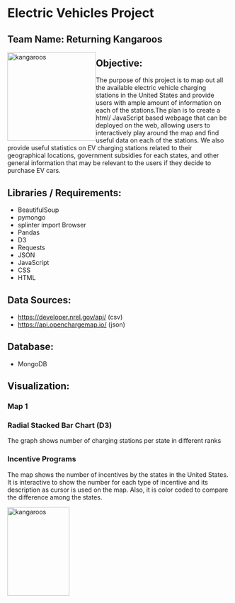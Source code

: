 # Electric Vehicles Project
## Team Name: Returning Kangaroos
 
<img src="https://ih1.redbubble.net/image.191575280.8841/st,small,845x845-pad,1000x1000,f8f8f8.u3.jpg"
     alt="kangaroos"
     style="float: left" width='200' height='200'/>


## Objective:

The purpose of this project is to map out all the available electric vehicle charging stations in the United States and provide users with ample amount of information on each of the stations.The plan is to create a html/ JavaScript based webpage that can be deployed on the web, allowing users to interactively play around the map and find useful data on each of the stations. We also provide useful statistics on EV charging stations related to their geographical locations, government subsidies for each states, and other general information that may be relevant to the users if they decide to purchase EV cars.


## Libraries / Requirements:
* BeautifulSoup
* pymongo
* splinter import Browser
* Pandas
* D3
* Requests
* JSON
* JavaScript
* CSS
* HTML


## Data Sources:

* https://developer.nrel.gov/api/ (csv)
* https://api.openchargemap.io/ (json)


## Database:

* MongoDB


## Visualization:
### Map 1

### Radial Stacked Bar Chart (D3)
The graph shows number of charging stations per state in different ranks

### Incentive Programs
The map shows the number of incentives by the states in the United States.
It is interactive to show the number for each type of incentive and its description as cursor is used on the map. Also, it is color coded to compare the difference among the states.

<img src="https://i.pinimg.com/originals/18/8c/a7/188ca7f03d2282765b57fb602f1a7235.jpg"
     alt="kangaroos"
     style="float: left" width='140' height='200'/>


